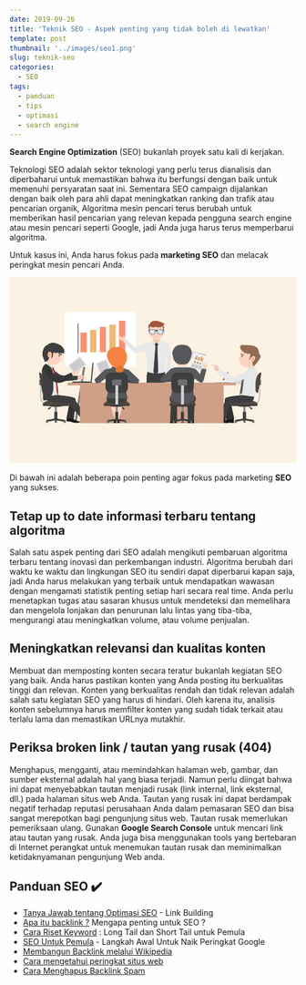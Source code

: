 ```yaml
---
date: 2019-09-26
title: 'Teknik SEO - Aspek penting yang tidak boleh di lewatkan'
template: post
thumbnail: '../images/seo1.png'
slug: teknik-seo
categories:
  - SEO
tags:
  - panduan
  - tips
  - optimasi
  - search engine
---
```


**Search Engine Optimization** (SEO) bukanlah proyek satu kali di kerjakan.

Teknologi SEO adalah sektor teknologi yang perlu terus dianalisis dan diperbaharui untuk memastikan bahwa itu berfungsi dengan baik untuk memenuhi persyaratan saat ini.
Sementara SEO campaign dijalankan dengan baik oleh para ahli dapat meningkatkan ranking dan trafik atau pencarian organik,
Algoritma mesin pencari terus berubah untuk memberikan hasil pencarian yang relevan kepada pengguna search engine atau mesin pencari seperti Google, jadi Anda juga harus terus memperbarui algoritma.
 
Untuk kasus ini, Anda harus fokus pada **marketing SEO** dan melacak peringkat mesin pencari Anda.

![](../images/marketing-seo.png)

Di bawah ini adalah beberapa poin penting agar fokus pada marketing **SEO** yang sukses. 

## Tetap up to date informasi terbaru tentang algoritma

Salah satu aspek penting dari SEO adalah mengikuti pembaruan algoritma terbaru tentang inovasi dan perkembangan industri.
Algoritma berubah dari waktu ke waktu dan lingkungan SEO itu sendiri dapat diperbarui kapan saja, jadi Anda harus melakukan yang terbaik untuk mendapatkan wawasan dengan mengamati statistik penting setiap hari secara real time.
Anda perlu menetapkan tugas atau sasaran khusus untuk mendeteksi dan memelihara dan mengelola lonjakan dan penurunan lalu lintas yang tiba-tiba, mengurangi atau meningkatkan volume, atau volume penjualan.

## Meningkatkan relevansi dan kualitas konten

Membuat dan memposting konten secara teratur bukanlah kegiatan SEO yang baik.
Anda harus pastikan konten yang Anda posting itu berkualitas tinggi dan relevan.
Konten yang berkualitas rendah dan tidak relevan adalah salah satu kegiatan SEO yang harus di hindari.
Oleh karena itu, analisis konten sebelumnya harus memfilter konten yang sudah tidak terkait atau terlalu lama dan memastikan URLnya mutakhir.

## Periksa broken link / tautan yang rusak (404)

Menghapus, mengganti, atau memindahkan halaman web, gambar, dan sumber eksternal adalah hal yang biasa terjadi.
Namun perlu diingat bahwa ini dapat menyebabkan tautan menjadi rusak (link internal, link eksternal, dll.) pada halaman situs web Anda.
Tautan yang rusak ini dapat berdampak negatif terhadap reputasi perusahaan Anda dalam pemasaran SEO dan bisa sangat merepotkan bagi pengunjung situs web.
Tautan rusak memerlukan pemeriksaan ulang.
Gunakan **Google Search Console** untuk mencari link atau tautan yang rusak. Anda juga bisa menggunakan tools yang bertebaran di Internet perangkat untuk menemukan tautan rusak dan meminimalkan ketidaknyamanan pengunjung Web anda.

## Panduan SEO ✔️

- [Tanya Jawab tentang Optimasi SEO](https://www.aradechoco.com/seo-link-building/) - Link Building
- [Apa itu backlink ?](https://www.aradechoco.com/apa-itu-backlink/) Mengapa penting untuk SEO ?
- [Cara Riset Keyword](https://www.aradechoco.com/cara-riset-keyword-untuk-pemula/) : Long Tail dan Short Tail untuk Pemula
- [SEO Untuk Pemula](https://www.aradechoco.com/SEO-untuk-pemula/) - Langkah Awal Untuk Naik Peringkat Google 
- [Membangun Backlink melalui Wikipedia](https://www.aradechoco.com/backlink-melalui-wikipedia/)
- [Cara mengetahui peringkat situs web](https://www.aradechoco.com/cara-mengetahui-peringkat-situs-web/)
- [Cara Menghapus Backlink Spam](https://www.aradechoco.com/menghapus-backlink-spam/)


